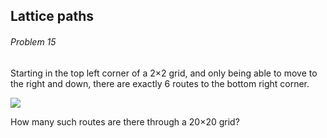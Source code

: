 ## Lattice paths
###### Problem 15


Starting in the top left corner of a 2×2 grid, and only being able to move to the right and down, there are exactly 6 routes to the bottom right corner.

<img style="display:block;margin:0 auto;" src="https://projecteuler.net/project/images/p015.gif" />

How many such routes are there through a 20×20 grid?
